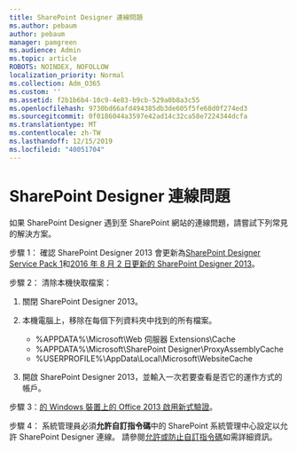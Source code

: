 ```yaml
---
title: SharePoint Designer 連線問題
ms.author: pebaum
author: pebaum
manager: pamgreen
ms.audience: Admin
ms.topic: article
ROBOTS: NOINDEX, NOFOLLOW
localization_priority: Normal
ms.collection: Adm_O365
ms.custom: ''
ms.assetid: f2b1b6b4-10c9-4e83-b9cb-529a0b8a3c55
ms.openlocfilehash: 9730bd66afd494385db3de605f5fe68d0f274ed3
ms.sourcegitcommit: 0f0186044a3597e42ad14c32ca58e7224344dcfa
ms.translationtype: MT
ms.contentlocale: zh-TW
ms.lasthandoff: 12/15/2019
ms.locfileid: "40051704"
---
```

# <a name="sharepoint-designer-connection-issues"></a>SharePoint Designer 連線問題 

如果 SharePoint Designer 遇到至 SharePoint 網站的連線問題，請嘗試下列常見的解決方案。

步驟 1： 確認 SharePoint Designer 2013 會更新為[SharePoint Designer Service Pack 1](https://support.microsoft.com/help/2817441/description-of-microsoft-sharepoint-designer-2013-service-pack-1-sp1)和[2016 年 8 月 2 日更新的 SharePoint Designer 2013](https://support.microsoft.com/help/3114721/august-2-2016-update-for-sharepoint-designer-2013-kb3114721)。



步驟 2： 清除本機快取檔案：

1. 關閉 SharePoint Designer 2013。

2. 本機電腦上，移除在每個下列資料夾中找到的所有檔案。

    - %APPDATA%\Microsoft\Web 伺服器 Extensions\Cache
    - %APPDATA%\Microsoft\SharePoint Designer\ProxyAssemblyCache
    - %USERPROFILE%\AppData\Local\Microsoft\WebsiteCache

3. 開啟 SharePoint Designer 2013，並輸入一次若要查看是否它的運作方式的帳戶。

步驟 3：[的 Windows 裝置上的 Office 2013 啟用新式驗證](https://docs.microsoft.com/office365/admin/security-and-compliance/enable-modern-authentication?redirectSourcePath=/article/Enable-Modern-Authentication-for-Office-2013-on-Windows-devices-7dc1c01a-090f-4971-9677-f1b192d6c910&view=o365-worldwide)。

步驟 4： 系統管理員必須**允許自訂指令碼**中的 SharePoint 系統管理中心設定以允許 SharePoint Designer 連線。 請參閱[允許或防止自訂指令碼](https://docs.microsoft.com/sharepoint/allow-or-prevent-custom-script)如需詳細資訊。


